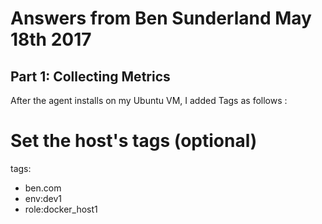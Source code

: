 Answers from Ben Sunderland 
May 18th 2017
====================================

Part 1: Collecting Metrics
-------------------------------

After the agent installs on my Ubuntu VM, I added Tags as follows : 

# Set the host's tags (optional)
tags:
  - ben.com
  - env:dev1
  - role:docker_host1


